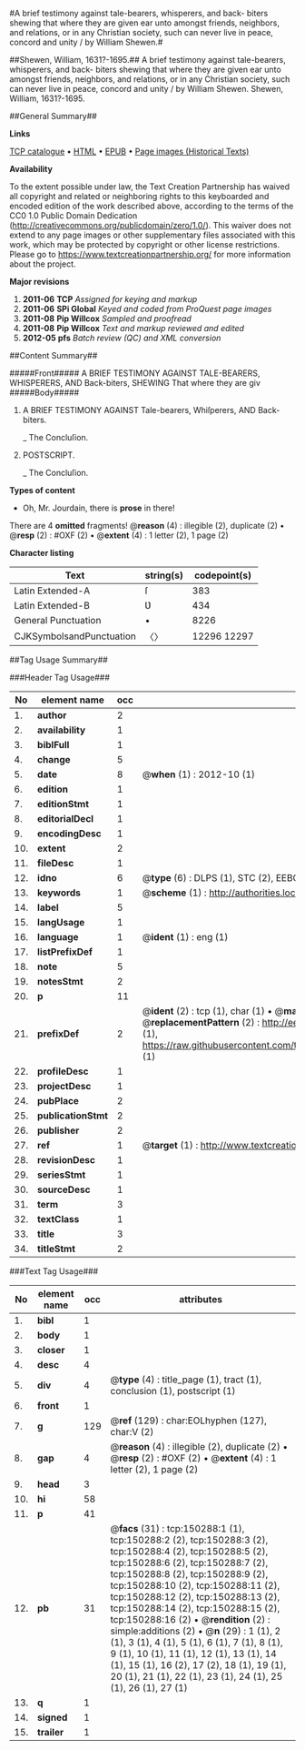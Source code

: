 #A brief testimony against tale-bearers, whisperers, and back- biters shewing that where they are given ear unto amongst friends, neighbors, and relations, or in any Christian society, such can never live in peace, concord and unity / by William Shewen.#

##Shewen, William, 1631?-1695.##
A brief testimony against tale-bearers, whisperers, and back- biters shewing that where they are given ear unto amongst friends, neighbors, and relations, or in any Christian society, such can never live in peace, concord and unity / by William Shewen.
Shewen, William, 1631?-1695.

##General Summary##

**Links**

[TCP catalogue](http://www.ota.ox.ac.uk/tcp/)  • 
[HTML](http://tei.it.ox.ac.uk/tcp/Texts-HTML/free/A93/A93152.html)  • 
[EPUB](http://tei.it.ox.ac.uk/tcp/Texts-EPUB/free/A93/A93152.epub) • 
[Page images (Historical Texts)](https://historicaltexts.jisc.ac.uk/eebo-36282026e)

**Availability**

To the extent possible under law, the Text Creation Partnership has waived all copyright and related or neighboring rights to this keyboarded and encoded edition of the work described above, according to the terms of the CC0 1.0 Public Domain Dedication (http://creativecommons.org/publicdomain/zero/1.0/). This waiver does not extend to any page images or other supplementary files associated with this work, which may be protected by copyright or other license restrictions. Please go to https://www.textcreationpartnership.org/ for more information about the project.

**Major revisions**

1. __2011-06__ __TCP__ *Assigned for keying and markup*
1. __2011-06__ __SPi Global__ *Keyed and coded from ProQuest page images*
1. __2011-08__ __Pip Willcox__ *Sampled and proofread*
1. __2011-08__ __Pip Willcox__ *Text and markup reviewed and edited*
1. __2012-05__ __pfs__ *Batch review (QC) and XML conversion*

##Content Summary##

#####Front#####
A BRIEF TESTIMONY AGAINST TALE-BEARERS, WHISPERERS, AND Back-biters, SHEWING That where they are giv
#####Body#####

1. A BRIEF TESTIMONY AGAINST Tale-bearers, Whiſperers, AND Back-biters.

    _ The Concluſion.

1. POSTSCRIPT.

    _ The Concluſion.

**Types of content**

  * Oh, Mr. Jourdain, there is **prose** in there!

There are 4 **omitted** fragments! 
 @__reason__ (4) : illegible (2), duplicate (2)  •  @__resp__ (2) : #OXF (2)  •  @__extent__ (4) : 1 letter (2), 1 page (2)

**Character listing**


|Text|string(s)|codepoint(s)|
|---|---|---|
|Latin Extended-A|ſ|383|
|Latin Extended-B|Ʋ|434|
|General Punctuation|•|8226|
|CJKSymbolsandPunctuation|〈〉|12296 12297|

##Tag Usage Summary##

###Header Tag Usage###

|No|element name|occ|attributes|
|---|---|---|---|
|1.|__author__|2||
|2.|__availability__|1||
|3.|__biblFull__|1||
|4.|__change__|5||
|5.|__date__|8| @__when__ (1) : 2012-10 (1)|
|6.|__edition__|1||
|7.|__editionStmt__|1||
|8.|__editorialDecl__|1||
|9.|__encodingDesc__|1||
|10.|__extent__|2||
|11.|__fileDesc__|1||
|12.|__idno__|6| @__type__ (6) : DLPS (1), STC (2), EEBO-CITATION (1), OCLC (1), VID (1)|
|13.|__keywords__|1| @__scheme__ (1) : http://authorities.loc.gov/ (1)|
|14.|__label__|5||
|15.|__langUsage__|1||
|16.|__language__|1| @__ident__ (1) : eng (1)|
|17.|__listPrefixDef__|1||
|18.|__note__|5||
|19.|__notesStmt__|2||
|20.|__p__|11||
|21.|__prefixDef__|2| @__ident__ (2) : tcp (1), char (1)  •  @__matchPattern__ (2) : ([0-9\-]+):([0-9IVX]+) (1), (.+) (1)  •  @__replacementPattern__ (2) : http://eebo.chadwyck.com/downloadtiff?vid=$1&page=$2 (1), https://raw.githubusercontent.com/textcreationpartnership/Texts/master/tcpchars.xml#$1 (1)|
|22.|__profileDesc__|1||
|23.|__projectDesc__|1||
|24.|__pubPlace__|2||
|25.|__publicationStmt__|2||
|26.|__publisher__|2||
|27.|__ref__|1| @__target__ (1) : http://www.textcreationpartnership.org/docs/. (1)|
|28.|__revisionDesc__|1||
|29.|__seriesStmt__|1||
|30.|__sourceDesc__|1||
|31.|__term__|3||
|32.|__textClass__|1||
|33.|__title__|3||
|34.|__titleStmt__|2||


###Text Tag Usage###

|No|element name|occ|attributes|
|---|---|---|---|
|1.|__bibl__|1||
|2.|__body__|1||
|3.|__closer__|1||
|4.|__desc__|4||
|5.|__div__|4| @__type__ (4) : title_page (1), tract (1), conclusion (1), postscript (1)|
|6.|__front__|1||
|7.|__g__|129| @__ref__ (129) : char:EOLhyphen (127), char:V (2)|
|8.|__gap__|4| @__reason__ (4) : illegible (2), duplicate (2)  •  @__resp__ (2) : #OXF (2)  •  @__extent__ (4) : 1 letter (2), 1 page (2)|
|9.|__head__|3||
|10.|__hi__|58||
|11.|__p__|41||
|12.|__pb__|31| @__facs__ (31) : tcp:150288:1 (1), tcp:150288:2 (2), tcp:150288:3 (2), tcp:150288:4 (2), tcp:150288:5 (2), tcp:150288:6 (2), tcp:150288:7 (2), tcp:150288:8 (2), tcp:150288:9 (2), tcp:150288:10 (2), tcp:150288:11 (2), tcp:150288:12 (2), tcp:150288:13 (2), tcp:150288:14 (2), tcp:150288:15 (2), tcp:150288:16 (2)  •  @__rendition__ (2) : simple:additions (2)  •  @__n__ (29) : 1 (1), 2 (1), 3 (1), 4 (1), 5 (1), 6 (1), 7 (1), 8 (1), 9 (1), 10 (1), 11 (1), 12 (1), 13 (1), 14 (1), 15 (1), 16 (2), 17 (2), 18 (1), 19 (1), 20 (1), 21 (1), 22 (1), 23 (1), 24 (1), 25 (1), 26 (1), 27 (1)|
|13.|__q__|1||
|14.|__signed__|1||
|15.|__trailer__|1||
